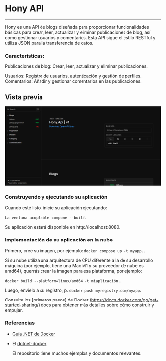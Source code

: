 # Hony API
___

Hony es una API de blogs diseñada para proporcionar funcionalidades básicas para crear, leer, actualizar y eliminar publicaciones de blog, así como gestionar usuarios y comentarios. Esta API sigue el estilo RESTful y utiliza JSON para la transferencia de datos.

### Características:

Publicaciones de blog: Crear, leer, actualizar y eliminar publicaciones.

Usuarios: Registro de usuarios, autenticación y gestión de perfiles.
Comentarios: Añadir y gestionar comentarios en las publicaciones.

## Vista previa

![](./docs/Images/loby.png)

### Construyendo y ejecutando su aplicación

Cuando esté listo, inicie su aplicación ejecutando:

`La ventana acoplable compone --build`.

Su aplicación estará disponible en http://localhost:8080.

### Implementación de su aplicación en la nube

Primero, cree su imagen, por ejemplo: `docker compose up -t myapp.`.

Si su nube utiliza una arquitectura de CPU diferente a la de su desarrollo máquina (por ejemplo, tiene una Mac M1 y su proveedor de nube es amd64), querrás crear la imagen para esa plataforma, por ejemplo: 

`docker build --platform=linux/amd64 -t miaplicación.`.

Luego, envíelo a su registro, p. `docker push myregistry.com/myapp`.

Consulte los [primeros pasos] de Docker (https://docs.docker.com/go/get-started-sharing/) docs para obtener más detalles sobre cómo construir y empujar.

### Referencias

* [Guía .NET de Docker](https://docs.docker.com/language/dotnet/)

* El [dotnet-docker](https://github.com/dotnet/dotnet-docker/tree/main/samples)

  El repositorio tiene muchos ejemplos y documentos relevantes.